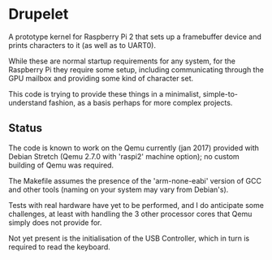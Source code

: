 Drupelet
========

A prototype kernel for Raspberry Pi 2 that sets up a framebuffer device and
prints characters to it (as well as to UART0).

While these are normal startup requirements for any system, for the Raspberry
Pi they require some setup, including communicating through the GPU mailbox
and providing some kind of character set.

This code is trying to provide these things in a minimalist, simple-to-
understand fashion, as a basis perhaps for more complex projects.


Status
------

The code is known to work on the Qemu currently (jan 2017) provided with
Debian Stretch (Qemu 2.7.0 with 'raspi2' machine option); no custom
building of Qemu was required.

The Makefile assumes the presence of the 'arm-none-eabi' version of GCC
and other tools (naming on your system may vary from Debian's).

Tests with real hardware have yet to be performed, and I do anticipate
some challenges, at least with handling the 3 other processor cores that
Qemu simply does not provide for.

Not yet present is the initialisation of the USB Controller, which in
turn is required to read the keyboard.
